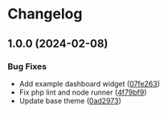 # Changelog

## 1.0.0 (2024-02-08)


### Bug Fixes

* Add example dashboard widget ([07fe263](https://github.com/Solitaire-Design/sd_icz/commit/07fe2634ecba828f65c76dc824e820ada41256c9))
* Fix php lint and node runner ([4f79bf9](https://github.com/Solitaire-Design/sd_icz/commit/4f79bf906c36a12175500254f5ea3b2599c71805))
* Update base theme ([0ad2973](https://github.com/Solitaire-Design/sd_icz/commit/0ad297381d410209730c59898a626bf82f7bfed3))
